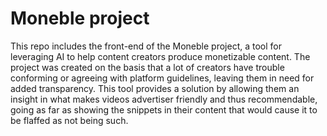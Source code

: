 # Moneble project
This repo includes the front-end of the Moneble project, a tool for leveraging AI to help content creators produce monetizable content. The project was created on the basis that a lot of creators have trouble conforming or agreeing with platform guidelines, leaving them in need for added transparency. This tool provides a solution by allowing them an insight in what makes videos advertiser friendly and thus recommendable, going as far as showing the snippets in their content that would cause it to be flaffed as not being such. 
